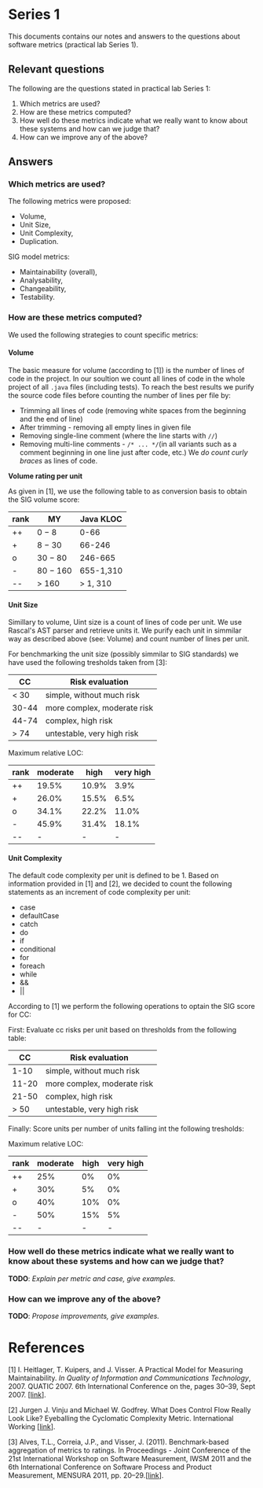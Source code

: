 # Series 1

This documents contains our notes and answers to the questions about software metrics (practical lab Series 1).

## Relevant questions

The following are the questions stated in practical lab Series 1:

1. Which metrics are used?
1. How are these metrics computed?
1. How well do these metrics indicate what we really want to know about these systems and how can we judge that?
1. How can we improve any of the above?

## Answers

### Which metrics are used?

The following metrics were proposed: 

* Volume,
* Unit Size,
* Unit Complexity,
* Duplication.

SIG model metrics:

* Maintainability (overall),
* Analysability,
* Changeability,
* Testability.

### How are these metrics computed?

We used the following strategies to count specific metrics:

#### Volume
The basic measure for volume (according to \[1\]) is the number of lines of code in the project. 
In our soultion we count all lines of code in the whole project of all `.java` files (including tests). 
To reach the best results we purify the source code files before counting the number of lines per file by:
* Trimming all lines of code (removing white spaces from the beginning and the end of line)
* After trimming - removing all empty lines in given file
* Removing single-line comment (where the line starts with `//`)
* Removing multi-line comments - `/* ... */`(in all variants such as a comment beginning in one line just after code, etc.)
We *do count curly braces* as lines of code.  

**Volume rating per unit**

As given in \[1\], we use the following table to as conversion basis to obtain the SIG volume score:

| rank | MY       | Java KLOC |
|------|----------|-----------|
|  ++  | 0 − 8    | 0-66      |
|  +   | 8 − 30   | 66-246    |
|  o   | 30 − 80  | 246-665   |
|  -   | 80 − 160 | 655-1,310 |
|  --  | > 160    | > 1, 310  |

#### Unit Size
Simillary to volume, Uint size is a count of lines of code per unit. We use Rascal's AST parser and retrieve units it. We purify each unit in simmilar way as described above (see: Volume) and count number of lines per unit. 

For benchmarking the unit size (possibly simmilar to SIG standards) we have used the following tresholds taken from \[3\]:

| CC    | Risk evaluation              |
|-------|------------------------------|
| <  30 | simple, without much risk    |
| 30-44 | more complex, moderate risk  |
| 44-74 | complex, high risk           |
| >  74 | untestable, very high risk   |

Maximum relative LOC:

| rank | moderate | high   | very high |
|------|----------|--------|-----------|
| ++   |   19.5%  | 10.9%  |   3.9%    |
| +    |   26.0%  | 15.5%  |   6.5%    |
| o    |   34.1%  | 22.2%  |   11.0%   |
| -    |   45.9%  | 31.4%  |   18.1%   |
| --   |    -     |   -    |   -       |


#### Unit Complexity
The default code complexity per unit is defined to be 1.
Based on information provided in \[1\] and \[2\], we decided to count the following statements as an increment of code complexity per unit: 
* case
* defaultCase
* catch
* do
* if
* conditional
* for
* foreach
* while
* &&
* ||

According to \[1\] we perform the following operations to optain the SIG score for CC:

First: Evaluate cc risks per unit based on thresholds from the following table:

| CC    | Risk evaluation              |
|-------|------------------------------|
| 1-10  | simple, without much risk    |
| 11-20 | more complex, moderate risk  |
| 21-50 | complex, high risk           |
| > 50  | untestable, very high risk   |

Finally: Score units per number of units falling int the following tresholds:
	 
Maximum relative LOC:
	  
| rank | moderate | high | very high   |
|------|----------|------|-------------|
| ++   | 25%      | 0%   | 0%          |
| +    | 30%      | 5%   | 0%          |
| o    | 40%      | 10%  | 0%          |
| -    | 50%      | 15%  | 5%          |
| --   | -        | -    | -           |


### How well do these metrics indicate what we really want to know about these systems and how can we judge that?

**TODO**: *Explain per metric and case, give examples.*

### How can we improve any of the above?

**TODO**: *Propose improvements, give examples.*

# References

\[1\] I. Heitlager, T. Kuipers, and J. Visser. A Practical Model for Measuring Maintainability. *In Quality of Information and Communications Technology*, 2007. QUATIC 2007. 6th International Conference on the, pages 30–39, Sept 2007. \[[link](http://wiki.di.uminho.pt/twiki/pub/Personal/Joost/PublicationList/HeitlagerKuipersVisser-Quatic2007.pdf)\].

\[2\] Jurgen J. Vinju and Michael W. Godfrey. What Does Control Flow Really Look Like? Eyeballing the Cyclomatic Complexity Metric. International Working \[[link](https://homepages.cwi.nl/~jurgenv/papers/SCAM2012.pdf)\].

\[3\] Alves, T.L., Correia, J.P., and Visser, J. (2011). Benchmark-based aggregation of metrics to ratings. In Proceedings - Joint Conference of the 21st International Workshop on Software Measurement, IWSM 2011 and the 6th International Conference on Software Process and Product Measurement, MENSURA 2011, pp. 20–29.\[[link](https://www.sig.eu/files/en/080_Benchmark-based_Aggregation_of_Metrics_to_Ratings.pdf)\].
